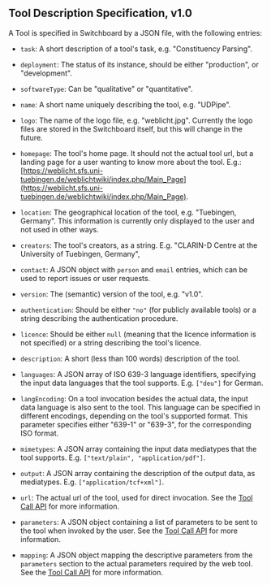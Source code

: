 Tool Description Specification, v1.0
-------------------------------------

A Tool is specified in Switchboard by a JSON file, with the following entries:

* `task`: A short description of a tool's task, e.g. "Constituency Parsing".

* `deployment`: The status of its instance, should be either "production", or "development".

* `softwareType`: Can be "qualitative" or "quantitative".

* `name`: A short name uniquely describing the tool, e.g. "UDPipe".

* `logo`: The name of the logo file, e.g. "weblicht.jpg". Currently the logo files are stored in the Switchboard itself, but this will change in the future.

* `homepage`: The tool's home page. It should not the actual tool url, but a landing page for a user wanting to know more about the tool. E.g.: [https://weblicht.sfs.uni-tuebingen.de/weblichtwiki/index.php/Main_Page](https://weblicht.sfs.uni-tuebingen.de/weblichtwiki/index.php/Main_Page).

* `location`: The geographical location of the tool, e.g. "Tuebingen, Germany". This information is currently only displayed to the user and not used in other ways.

* `creators`: The tool's creators, as a string. E.g. "CLARIN-D Centre at the University of Tuebingen, Germany",

* `contact`: A JSON object with `person` and `email` entries, which can be used to report issues or user requests.

* `version`: The (semantic) version of the tool, e.g. "v1.0".

* `authentication`: Should be either `"no"` (for publicly available tools) or a string describing the authentication procedure.

* `licence`: Should be either `null` (meaning that the licence information is not specified) or a string describing the tool's licence.

* `description`: A short (less than 100 words) description of the tool.

* `languages`: A JSON array of ISO 639-3 language identifiers, specifying the input data languages that the tool supports. E.g. `["deu"]` for German.

* `langEncoding`: On a tool invocation besides the actual data, the input data language is also sent to the tool. This language can be specified in different encodings, depending on the tool's supported format. This parameter specifies either "639-1" or "639-3", for the corresponding ISO format.

* `mimetypes`: A JSON array containing the input data mediatypes that the tool supports. E.g. `["text/plain", "application/pdf"]`.

* `output`: A JSON array containing the description of the output data, as mediatypes. E.g. `["application/tcf+xml"]`.

* `url`: The actual url of the tool, used for direct invocation. See the [Tool Call API](./ToolCallAPI.md) for more information.

* `parameters`: A JSON object containing a list of parameters to be sent to the tool when invoked by the user. See the [Tool Call API](./ToolCallAPI.md) for more information.

* `mapping`: A JSON object mapping the descriptive parameters from the `parameters` section to the actual parameters required by the web tool. See the [Tool Call API](./ToolCallAPI.md) for more information.

